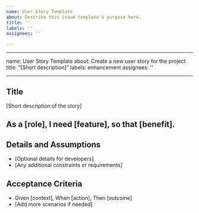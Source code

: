 ```yaml
---
name: User Story Template
about: Describe this issue template's purpose here.
title: ''
labels: ''
assignees: ''

---
```


---
name: User Story Template
about: Create a new user story for the project
title: "[Short description]"
labels: enhancement
assignees: ''

---

## Title
[Short description of the story]

## As a [role], I need [feature], so that [benefit].

## Details and Assumptions
- [Optional details for developers]
- [Any additional constraints or requirements]

## Acceptance Criteria
- Given [context], When [action], Then [outcome]
- [Add more scenarios if needed]
